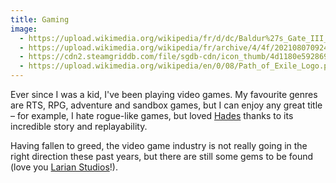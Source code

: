 ```yaml
---
title: Gaming
image:
  - https://upload.wikimedia.org/wikipedia/fr/d/dc/Baldur%27s_Gate_III_Logo.png
  - https://upload.wikimedia.org/wikipedia/fr/archive/4/4f/20210807092456%21Age_of_Empires_IV_Logo.png
  - https://cdn2.steamgriddb.com/file/sgdb-cdn/icon_thumb/4d1180e592869543e75486faa4eb9d23.png
  - https://upload.wikimedia.org/wikipedia/en/0/08/Path_of_Exile_Logo.png
---
```


Ever since I was a kid, I've been playing video games. My favourite genres are RTS, RPG, adventure and sandbox games, but I can enjoy any great title – for example, I hate rogue-like games, but loved [Hades](<https://en.wikipedia.org/wiki/Hades_(video_game)>) thanks to its incredible story and replayability.

Having fallen to greed, the video game industry is not really going in the right direction these past years, but there are still some gems to be found (love you [Larian Studios](https://larian.com/)!).
